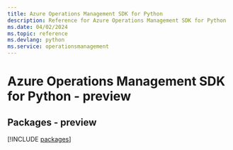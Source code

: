 ```yaml
---
title: Azure Operations Management SDK for Python
description: Reference for Azure Operations Management SDK for Python
ms.date: 04/02/2024
ms.topic: reference
ms.devlang: python
ms.service: operationsmanagement
---
```

# Azure Operations Management SDK for Python - preview
## Packages - preview
[!INCLUDE [packages](operations-management-index.md)]